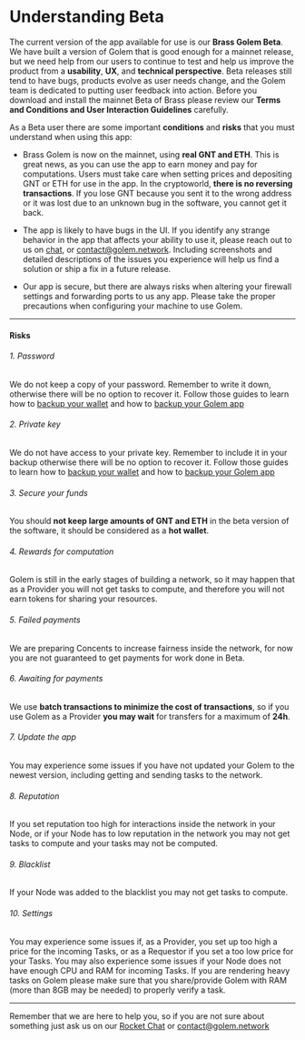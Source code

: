 # Understanding Beta
  
The current version of the app available for use is our **Brass Golem Beta**. We have built a
version of Golem that is good enough for a mainnet release, but we need help from our
users to continue to test and help us improve the product from a  **usability**, **UX**, and **technical
perspective**. Beta releases still tend to have bugs, products evolve as user needs change,
and the Golem team is dedicated to putting user feedback into action. Before you download
and install the mainnet Beta of Brass please review our **Terms and Conditions and User
Interaction Guidelines** carefully.
  
As a Beta user there are some important **conditions** and **risks** that you must understand
when using this app:

* Brass Golem is now on the mainnet, using **real GNT and ETH**. This is great news, as
you can use the app to earn money and pay for computations. Users must take care
when setting prices and depositing GNT or ETH for use in the app. In the
cryptoworld, **there is no reversing transactions**. If you lose GNT because you sent it
to the wrong address or it was lost due to an unknown bug in the software, you
cannot get it back.

* The app is likely to have bugs in the UI. If you identify any strange behavior in the
app that affects your ability to use it, please reach out to us on [chat](chat.golem.network),
or contact@golem.network. Including screenshots and detailed descriptions of the
issues you experience will help us find a solution or ship a fix in a future release.

* Our app is secure, but there are always risks when altering your firewall settings and
forwarding ports to us any app. Please take the proper precautions when configuring
your machine to use Golem.

---

#### Risks

###### 1. Password
We do not keep a copy of your password. Remember to write it down, otherwise there will be no option to recover it. Follow those guides to learn how to [backup your wallet](Products/Brass-Beta/Usage?id=backing-up-your-golem-wallet) and how to [backup your Golem app](Products/Brass-Beta/Usage?id=backing-up-your-golem-app)

###### 2. Private key
We do not have access to your private key. Remember to include it in your backup otherwise there will be no option to recover it. Follow those guides to learn how to [backup your wallet](Products/Brass-Beta/Usage?id=backing-up-your-golem-wallet)  and how to [backup your Golem app](Products/Brass-Beta/Usage?id=backing-up-your-golem-app)

###### 3. Secure your funds
You should **not keep large amounts of GNT and ETH** in the beta version of the software, it should be considered as a **hot wallet**.

###### 4. Rewards for computation
Golem is still in the early stages of building a network, so it may happen that as a Provider you will not get tasks to compute, and therefore you will not earn tokens for sharing your resources.

###### 5. Failed payments
We are preparing Concents to increase fairness inside the network, for now you are not guaranteed to get payments for work done in Beta. 

###### 6. Awaiting for payments
We use **batch transactions to minimize the cost of transactions**, so if you use Golem as a Provider **you may wait** for transfers for a maximum of **24h**.

###### 7. Update the app
You may experience some issues if you have not updated your Golem to the newest version, including getting and sending tasks to the network.

###### 8. Reputation
If you set reputation too high for interactions inside the network in your Node, or if your Node has to low reputation in the network you may not get tasks to compute and your tasks may not be computed.

###### 9. Blacklist
If your Node was added to the blacklist you may not get tasks to compute.

###### 10. Settings
You may experience some issues if, as a Provider, you set up too high a price for the incoming Tasks, or as a Requestor if you set a too low price for your Tasks.
You may also experience some issues if your Node does not have enough CPU and RAM for incoming Tasks.
If you are rendering heavy tasks on Golem please make sure that you share/provide Golem with RAM (more than 8GB may be needed) to properly verify a task.

---

Remember that we are here to help you, so if you are not sure about something just ask us on our [Rocket Chat](chat.golem.network) or contact@golem.network
